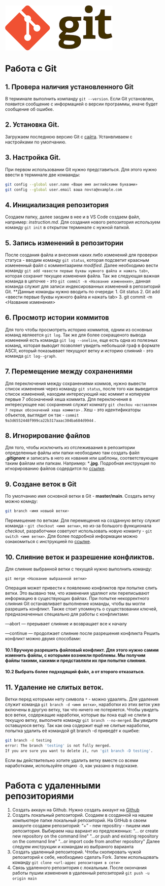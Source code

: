 ![Logo](git.png)
# Работа с Git
## 1. Провера наличия установленного Git
В терминале выполнить компанду `git --version`. Если Git установлен, появится сообщение с информацией о версии программы, иначе будет сообщение об ошибке.
## 2. Установка Git.
Загружаем последнюю версию Git c [сайта](https://git-scm.com/downloads). Устанвливаем с настройками по умолчанию.
## 3. Настройка Git.
При первом использовании Git нужно представиться. Для этого нужно ввести в терминале две комаанды:
```Bash
git config --global user.name «Ваше имя английскими буквами»
git config --global user.email ваша почта@example.com
```
## 4. Инициализация репозитория
Создаем папку, далее заодим в нее и в VS Code создаем файл, например: *instruction.md*. Для создания нового репозитория используем команду `git init` в открытом терминале с нужной папкой. 
## 5. Запись изменений в репозитории
После создания файла и внесения каких либо изменений для проверки статуса - вводим команду `git status`, которая подсветит краасным измененный файл с комментаарием *modified*. Далее необходимо вести команду `git add <ввести первые буквы нужного файла и нажать tab>`, которая сохранит текущее изменения файла.
Так же следующая важная команда в цепочке - это `git commit -m <Название изменения>`, данная команда служит для записи индексированных изменений в репозиторий Git. **Данные команды нужно вводить по очереди: 1. Git status 2. Git add <ввести первые буквы нужного файла и нажать tab> 3. git commit -m <Название изменения>
## 6. Просмотр истории коммитов
Для того чтобы просмотреть историю коммитов, одним из основных команд являеется `git log`. Так же для более сокращеного вывода изменений есть команда `git log --oneline`, еще есть одна из полезных команд, которая выводит позволяет увидеть небольшой граф в формате ASCII, который показыввает текущуют ветку и историю слияний - это команда `git log--graph`.
## 7. Перемещение между сохранениями
Для переключения между сохранениями коммов, нужно вывести список изменения через команду `git status`, после того как выведится список изменений, находим интересующий нас коммит и копируем первые 7 обозначений хеша коммита. Для переключения в интересующее нас сохранения служит комнату `git checkou <вставляем 7 первых обозначений хеша коммита>` . Хеш - это идентификаторы объектов, выглядит он так - `commit 9a3d6552448f999ca22b317aaac304ba684d9944` . 
## 8. Игнорирование файлов
Для того, чтобы исключить из отслеживаания в репозитории определенные файлы или папки необходимо там создать файл ***.gitignore*** и записать в него их нзвания или шаблоны, соответствующие таким файлам или папкам. Например: ***.jpg**.
Подробная инструкция по игнорированию файлов содердится по [ссылке](https://learntutorials.net/ru/git/topic/245/игнорирование-файлов-и-папок).
## 9. Создане веток в Git
По умолчанию имя основной ветки в Git - **master/main**.
Создать ветку можно комнду:
```Bash
git branch <имя новыой ветки>
```
Перемешение по веткам:
Для перемещения на созданную ветку служит команда - `git checkout <имя ветки>`, но из-за большого функционала *checkout*, разработчики советуют использовать новую команту - `git switch <имя ветки>`. Для более подробной информации можно ознакомиться с инструкцией по [ссылке](https://selectel.ru/blog/tutorials/how-to-work-with-branches-in-git-git-branch/).

## 10. Слияние веток и разрешение конфликтов.
Для слияние выбранной ветки с текущей нужно выполнить команду:
```Bash!!!
git merge <Название выбраанной ветки>
```
Операция может привести к появлению конфликтов при попытке слить ветки. Это вызвано тем, что изменения удаляют или переписывают информацию в существующих файлах. При попытке некорректного слияния Git останавливает выполнение команды, чтобы вы могли разрешить конфликт.
Также стоит упомянуть о существовании ключей, предназначенных специально для работы с конфликтами:

—abort — прерывает слияние и возвращает все к началу

—continue — продолжает слияние после разрешения конфликта
Решить конфликт можно двумя способами:
#### 10.1 Вручную разрешить файловый конфликт. Для этого нужно самим изменить файлы, с которыми возникли проблемы. Мы получим файлы такими, какими и представляли их при попытке слияния.
#### 10.2 Выбрать более подходящий файл, а от второго отказаться.

## 11. Удаление не слитых веток.
Ветки перед которыми нету символа `*` - можно удаалять. Для удаления служит команда `git branch -d <имя ветки>`, наработки из этих веток уже включены в другую ветку, так что ничего не потеряется.
Чтобы увидеть все ветки, содержащие наработки, которые вы пока ещё не слили в текущую ветку, выполните команду `git branch --no-merged`.
Вы увидите оставшуюся ветку. Так как она содержит ещё не слитые наработки, попытка удалить её командой git branch -d приведёт к ошибке:
```Bash
git branch -d testing
error: The branch 'testing' is not fully merged.
If you are sure you want to delete it, run 'git branch -D testing'.
```
Если вы действительно хотите удалить ветку вместе со всеми наработками, используйте опцию `-D`, как указано в подсказке.

# Работа с удаленными репозиториями 

1. Создать аккаун на Github.
Нужно создать аккаунт на [Github](https://github.com)
2. Создать локальный репозиторий.
Создаем в созданной на нашем компьютере папке локальный репозиторий.
На GitHub в своем аккаунте создаем репозиторий: “+” - new repositiry - пишем имя репозитория. 
Выбираем наш вариант из предложенных:
    "… or create new repository on the command line" 
    "…or push and existing repository on the command line" 
    "…or import code from another repository" 
Далее следуем инструкции и командам из выбраного варианта
3. Создать удаленный репозиторий.
Чтобы скопировать чужой репозиторий к себе, необходимо сделать Fork. Затем испольщовать команду `git clone <url-адрес репозитория в сети>`
4. Связь удаленного репозитория с локальным.
После окончания работы пушим изменения в удаленный репозиторий `git push -u origin main`